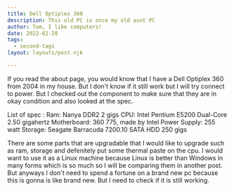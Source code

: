 ```yaml
---
title: Dell Optiplex 360
description: This old PC is once my old aunt PC
author: Tom, I like computers!
date: 2022-02-28
tags:
  - second-tags
layout: layouts/post.njk

---
```


   If you read the about page, you would know that I have a Dell Optiplex 360 from 2004 in my house. But I don't know
if it still work but I will try connect 
to power. But I checked out the component to make sure that they are in okay condition and also looked at the spec.
   
List of spec :
Ram: Nanya DDR2 2 gigs
CPU: Intel Pentium E5200 Dual-Core 2.50 gigahertz
Motherboard: 360 775, made by Intel
Power Supply: 255 watt
Storage: Seagate Barracuda 7200.10 SATA HDD 250 gigs

   There are some parts that are upgradable that I would like to upgrade such as ram, storage and defenitely put some 
thermal paste on the cpu. I would want
to use it as a Linux machine because Linux is better than Windows in many forms which is so much so I will be 
comparing them in another post. But anyways I don't need to spend a fortune on a brand new pc because this is gonna
is like brand new. But I need to check if it is still working.
     
